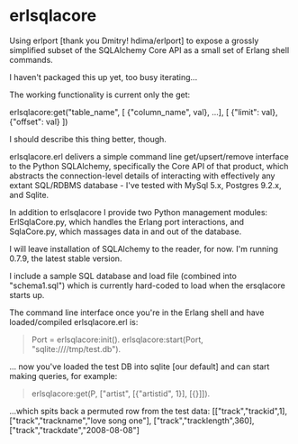 erlsqlacore
===========

Using erlport [thank you Dmitry! hdima/erlport] to expose a grossly simplified subset of the SQLAlchemy Core API as a small set of Erlang shell commands.

I haven't packaged this up yet, too busy iterating...

The working functionality is current only the get:

erlsqlacore:get("table_name", [ {"column_name", val}, ...], 
			      [ {"limit": val}, {"offset": val} ])

I should describe this thing better, though.

erlsqlacore.erl delivers a simple command line get/upsert/remove interface to the Python SQLAlchemy, specifically the Core API of that product, which abstracts the connection-level details of interacting with effectively any extant SQL/RDBMS database - I've tested with MySql 5.x, Postgres 9.2.x, and Sqlite. 

In addition to erlsqlacore I provide two Python management modules:
ErlSqlaCore.py, which handles the Erlang port interactions, and
SqlaCore.py, which massages data in and out of the database.

I will leave installation of SQLAlchemy to the reader, for now. I'm running 0.7.9, the latest stable version. 

I include a sample SQL database and load file (combined into "schema1.sql") which is currently hard-coded to load when the ersqlacore starts up.

The command line interface once you're in the Erlang shell and have loaded/compiled erlsqlacore.erl is:

> Port = erlsqlacore:init(). 
> erlsqlacore:start(Port, "sqlite:////tmp/test.db").

... now you've loaded the test DB into sqlite [our default] and can start making queries, for example:

> erlsqlacore:get(P, ["artist", [{"artistid", 1}], [{}]]).

...which spits back a permuted row from the test data:
[["track","trackid",1],
 ["track","trackname","love song one"],
 ["track","tracklength",360],
 ["track","trackdate","2008-08-08"]
